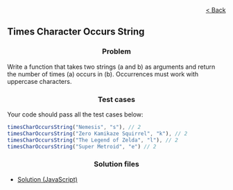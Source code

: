 <p align="right">
  <a href="../home.md">< Back</a>
</p>

<h2>Times Character Occurs String</h2>

<h3 align="center">Problem</h3>

<p>Write a function that takes two strings (a and b) as arguments and return the number of times (a) occurs in (b). Occurrences must work with uppercase characters.</p>

<h3 align="center">Test cases</h3>

<p>Your code should pass all the test cases below:</p>

```js
timesCharOccursString("Nemesis", "s"), // 2
timesCharOccursString("Zero Kamikaze Squirrel", "k"), // 2
timesCharOccursString("The Legend of Zelda", "l"), // 2
timesCharOccursString("Super Metroid", "e") // 2
```

<h3 align="center">Solution files</h3>

- [Solution (JavaScript)](./solution.js)